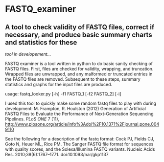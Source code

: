 # FASTQ_examiner
## A tool to check validity of FASTQ files, correct if necessary, and produce basic summary charts and statistics for these

*tool in developement...*

FASTQ examiner is a tool written in python to do basic sanity checking of FASTQ files. First, files are checked for validity, wrapping, and truncation. Wrapped files are unwrapped, and any malformed or truncated entries in the FASTQ files are removed. Subsequent to these steps, summary statistics and graphs for the input files are produced. 

usage: 
	fastq_looker.py [-h] -f1 FASTQ_1 [-f2 FASTQ_2] [-i]


I used this tool to quickly make some random fastq files to play with during development:
M. Frampton, R. Houlston (2012) Generation of Artificial FASTQ Files to Evaluate the Performance of Next-Generation Sequencing Pipelines.
*PLoS ONE* 7 (11), http://www.plosone.org/article/info%3Adoi%2F10.1371%2Fjournal.pone.0049110

See the following for a description of the fastq format:
Cock PJ, Fields CJ, Goto N, Heuer ML, Rice PM. The Sanger FASTQ file format for sequences with quality scores, and the Solexa/Illumina FASTQ variants. Nucleic Acids Res. 2010;38(6):1767–1771. doi:10.1093/nar/gkp1137

